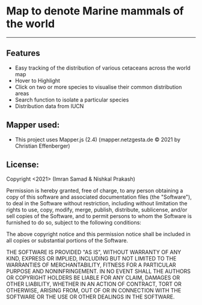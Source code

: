 # Map to denote Marine mammals of the world
---

## Features
* Easy tracking of the distribution of various cetaceans across the world map
* Hover to Highlight
* Click on two or more species to visualise their common distribution areas
* Search function to isolate a particular species
* Distribution data from IUCN

## Mapper used:
* This project uses Mapper.js (2.4) (mapper.netzgesta.de © 2021 by Christian Effenberger)

## License:
Copyright <2021> (Imran Samad & Nishkal Prakash)

Permission is hereby granted, free of charge, to any person obtaining a copy of this software and associated documentation files (the "Software"), to deal in the Software without restriction, including without limitation the rights to use, copy, modify, merge, publish, distribute, sublicense, and/or sell copies of the Software, and to permit persons to whom the Software is furnished to do so, subject to the following conditions:

The above copyright notice and this permission notice shall be included in all copies or substantial portions of the Software.

THE SOFTWARE IS PROVIDED "AS IS", WITHOUT WARRANTY OF ANY KIND, EXPRESS OR IMPLIED, INCLUDING BUT NOT LIMITED TO THE WARRANTIES OF MERCHANTABILITY, FITNESS FOR A PARTICULAR PURPOSE AND NONINFRINGEMENT. IN NO EVENT SHALL THE AUTHORS OR COPYRIGHT HOLDERS BE LIABLE FOR ANY CLAIM, DAMAGES OR OTHER LIABILITY, WHETHER IN AN ACTION OF CONTRACT, TORT OR OTHERWISE, ARISING FROM, OUT OF OR IN CONNECTION WITH THE SOFTWARE OR THE USE OR OTHER DEALINGS IN THE SOFTWARE.
